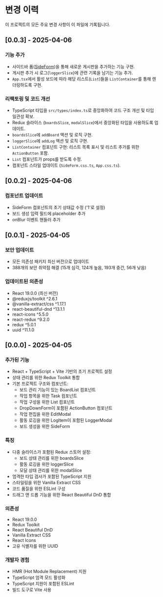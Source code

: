 # 변경 이력

이 프로젝트의 모든 주요 변경 사항이 이 파일에 기록됩니다.

## [0.0.3] - 2025-04-06

### 기능 추가
- 사이드바 폼([SideForm](cci:1://file:///Users/jihwooon/Workspaces/typescript-study/programmers/REACT-TASK-APP/src/components/BoardList/SideForm/SideForm.tsx:13:0-55:1))을 통해 새로운 게시판을 추가하는 기능 구현.
- 게시판 추가 시 로그(`loggerSlice`)에 관련 기록을 남기는 기능 추가.
- `App.tsx`에서 활성 보드에 따라 해당 리스트(`List`)들을 `ListContainer`를 통해 렌더링하도록 구현.

### 리팩토링 및 코드 개선
- TypeScript 타입을 `src/types/index.ts`로 중앙화하여 코드 구조 개선 및 타입 일관성 확보.
- Redux 슬라이스 (`boardsSlice`, `modalSlice`)에서 중앙화된 타입을 사용하도록 업데이트.
- `boardsSlice`에 `addBoard` 액션 및 로직 구현.
- `loggerSlice`에 `addLog` 액션 및 로직 구현.
- `ListContainer` 컴포넌트 구현: 리스트 목록 표시 및 리스트 추가를 위한 `ActionButton` 포함.
- `List` 컴포넌트가 props를 받도록 수정.
- 컴포넌트 스타일 업데이트 (`SideForm.css.ts`, `App.css.ts`).

## [0.0.2] - 2025-04-06

### 컴포넌트 업데이트
- SideForm 컴포넌트의 초기 상태값 수정 ('1'로 설정)
- 보드 생성 입력 필드에 placeholder 추가
- onBlur 이벤트 핸들러 추가

## [0.0.1] - 2025-04-05

### 보안 업데이트
- 모든 의존성 패키지 최신 버전으로 업데이트
- 388개의 보안 취약점 해결 (15개 심각, 124개 높음, 193개 중간, 56개 낮음)

### 업데이트된 의존성
- React 19.0.0 (최신 버전)
- @reduxjs/toolkit ^2.6.1
- @vanilla-extract/css ^1.17.1
- react-beautiful-dnd ^13.1.1
- react-icons ^5.5.0
- react-redux ^9.2.0
- redux ^5.0.1
- uuid ^11.1.0

## [0.0.0] - 2025-04-05

### 추가된 기능
- React + TypeScript + Vite 기반의 초기 프로젝트 설정
- 상태 관리를 위한 Redux Toolkit 통합
- 기본 프로젝트 구조와 컴포넌트:
  - 보드 관리 기능이 있는 BoardList 컴포넌트
  - 작업 항목을 위한 Task 컴포넌트
  - 작업 구성을 위한 List 컴포넌트
  - DropDownForm이 포함된 ActionButton 컴포넌트
  - 작업 편집을 위한 EditModal
  - 활동 로깅을 위한 LogItem이 포함된 LoggerModal
  - 보드 생성을 위한 SideForm

### 특징
- 다중 슬라이스가 포함된 Redux 스토어 설정:
  - 보드 상태 관리를 위한 boardsSlice
  - 활동 로깅을 위한 loggerSlice
  - 모달 상태 관리를 위한 modalSlice
- 엄격한 타입 검사가 포함된 TypeScript 지원
- 스타일링을 위한 Vanilla Extract CSS
- 코드 품질을 위한 ESLint 구성
- 드래그 앤 드롭 기능을 위한 React Beautiful DnD 통합

### 의존성
- React 19.0.0
- Redux Toolkit
- React Beautiful DnD
- Vanilla Extract CSS
- React Icons
- 고유 식별자를 위한 UUID

### 개발자 경험
- HMR (Hot Module Replacement) 지원
- TypeScript 엄격 모드 활성화
- TypeScript 지원이 포함된 ESLint
- 빌드 도구로 Vite 사용